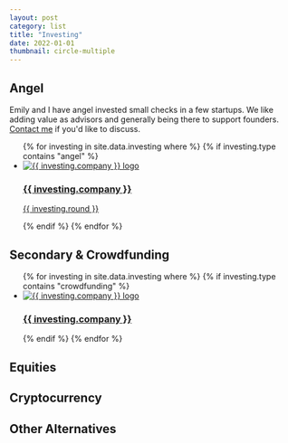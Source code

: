 ```yaml
---
layout: post
category: list
title: "Investing"
date: 2022-01-01
thumbnail: circle-multiple
---
```


## Angel

Emily and I have angel invested small checks in a few startups. We like adding value as advisors and generally being there to support founders. <a href="mailto:jahilnbrand@gmail.com" target="_blank" rel="noopener">Contact me</a> if you'd like to discuss.

<ul class="card-grid card-grid-compact">
	{% for investing in site.data.investing where %}
	{% if investing.type contains "angel" %}
		<a href="{{ investing.link }}"><li class="compact-card compact-card-medium"><img src="{{ investing.image }}" alt="{{ investing.company }} logo"><h3>{{ investing.company }}</h3><p class="card-secondary">{{ investing.round }}</p></li></a>
	{% endif %}
	{% endfor %}
</ul>

## Secondary & Crowdfunding

<ul class="card-grid card-grid-compact">
	{% for investing in site.data.investing where %}
	{% if investing.type contains "crowdfunding" %}
		<a href="{{ investing.link }}"><li class="compact-card compact-card-medium"><img src="{{ investing.image }}" alt="{{ investing.company }} logo"><h3>{{ investing.company }}</h3></li></a>
	{% endif %}
	{% endfor %}
</ul>

## Equities

## Cryptocurrency

## Other Alternatives

